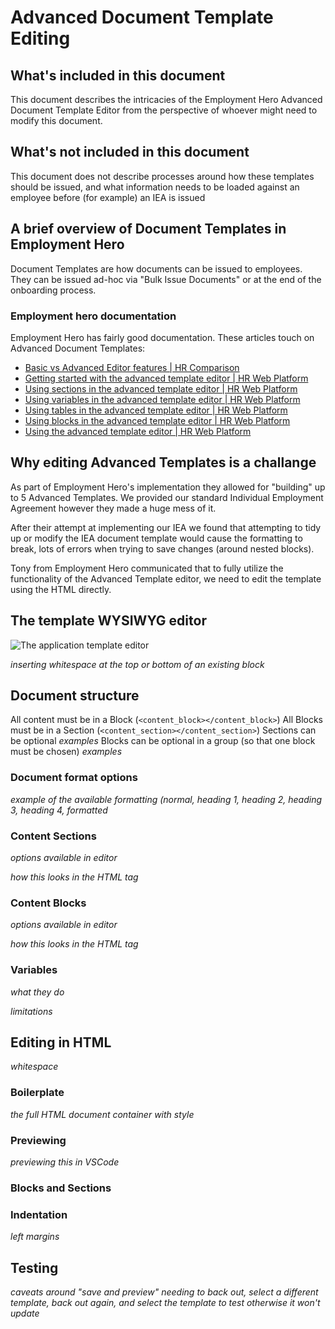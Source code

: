 # Advanced Document Template Editing

## What's included in this document
This document describes the intricacies of the Employment Hero Advanced Document Template Editor from the perspective of whoever might need to modify this document.

## What's not included in this document
This document does not describe processes around how these templates should be issued, and what information needs to be loaded against an employee before (for example) an IEA is issued

## A brief overview of Document Templates in Employment Hero
Document Templates are how documents can be issued to employees. They can be issued ad-hoc via "Bulk Issue Documents" or at the end of the onboarding process.

### Employment hero documentation
Employment Hero has fairly good documentation. These articles touch on Advanced Document Templates:
- [Basic vs Advanced Editor features | HR Comparison](https://help.employmenthero.com/hc/en-au/articles/6483306267919-Basic-vs-Advanced-Editor-features-HR-Comparison)
- [Getting started with the advanced template editor | HR Web Platform](https://help.employmenthero.com/hc/en-nz/articles/6475104802447-Getting-started-with-the-advanced-template-editor-HR-Web-Platform)
- [Using sections in the advanced template editor | HR Web Platform](https://help.employmenthero.com/hc/en-nz/articles/360001226515-Using-sections-in-the-advanced-template-editor-HR-Web-Platform)
- [Using variables in the advanced template editor | HR Web Platform](https://help.employmenthero.com/hc/en-nz/articles/360001226796-Using-variables-in-the-advanced-template-editor-HR-Web-Platform)
- [Using tables in the advanced template editor | HR Web Platform](https://help.employmenthero.com/hc/en-nz/articles/360001225835-Using-tables-in-the-advanced-template-editor-HR-Web-Platform)
- [Using blocks in the advanced template editor | HR Web Platform](https://help.employmenthero.com/hc/en-nz/articles/360001226316-Using-blocks-in-the-advanced-template-editor-HR-Web-Platform)
- [Using the advanced template editor | HR Web Platform](https://help.employmenthero.com/hc/en-nz/articles/360001214836-Using-the-advanced-template-editor-HR-Web-Platform)

## Why editing Advanced Templates is a challange
As part of Employment Hero's implementation they allowed for "building" up to 5 Advanced Templates. We provided our standard Individual Employment Agreement however they made a huge mess of it.

After their attempt at implementing our IEA we found that attempting to tidy up or modify the IEA document template would cause the formatting to break, lots of errors when trying to save changes (around nested blocks).

Tony from Employment Hero communicated that to fully utilize the functionality of the Advanced Template editor, we need to edit the template using the HTML directly.

## The template WYSIWYG editor
![The application template editor](https://github.com/cookbrothersconstruction/documentation/assets/115191984/7c4d8943-98dc-43d7-abe6-fe94dcc80136)

_inserting whitespace at the top or bottom of an existing block_

## Document structure
All content must be in a Block (`<content_block></content_block>`)
All Blocks must be in a Section (`<content_section></content_section>`)
Sections can be optional
_examples_
Blocks can be optional in a group (so that one block must be chosen)
_examples_

### Document format options
_example of the available formatting (normal, heading 1, heading 2, heading 3, heading 4, formatted_

### Content Sections
_options available in editor_

_how this looks in the HTML tag_

### Content Blocks
_options available in editor_

_how this looks in the HTML tag_

### Variables
_what they do_

_limitations_

## Editing in HTML
_whitespace_

### Boilerplate
_the full HTML document container with style_

### Previewing
_previewing this in VSCode_

### Blocks and Sections


### Indentation
_left margins_

## Testing
_caveats around "save and preview"_
_needing to back out, select a different template, back out again, and select the template to test otherwise it won't update_
